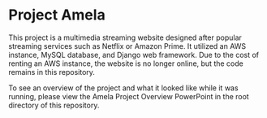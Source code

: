 # Project Amela

This project is a multimedia streaming website designed after popular streaming services such as Netflix or Amazon Prime.
It utilized an AWS instance, MySQL database, and Django web framework.
Due to the cost of renting an AWS instance, the website is no longer online, but the code remains in this repository.

To see an overview of the project and what it looked like while it was running, please view the Amela Project Overview
PowerPoint in the root directory of this repository.